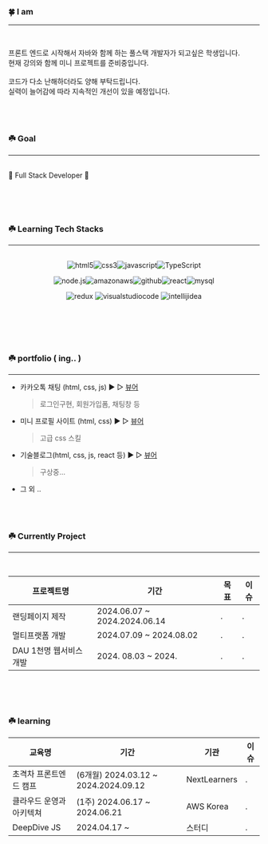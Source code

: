 <br /><br /><br />

### 🍀 I am
____
<br />

프론트 엔드로 시작해서 자바와 함께 하는 풀스택 개발자가 되고싶은 학생입니다.<br />
현재 강의와 함께 미니 프로젝트를 준비중입니다.
<br />
<br />
코드가 다소 난해하더라도 양해 부탁드립니다. <br />
실력이 늘어감에 따라 지속적인 개선이 있을 예정입니다.
<br /><br /><br /><br />


### ☘️ Goal

---
<br />
🚀 Full Stack Developer 🚀

<br /><br /><br />

### ☘️ Learning Tech Stacks

---
<br />
<center>
<img alt="html5" src ="https://img.shields.io/badge/html5-E34F26.svg?&style=for-the-badge&logo=html5&logoColor=white"/><img alt="css3" src ="https://img.shields.io/badge/css3-1572B6.svg?&style=for-the-badge&logo=css3&logoColor=white"/><img alt="javascript" src ="https://img.shields.io/badge/javascript-F7DF1E.svg?&style=for-the-badge&logo=javascript&logoColor=black"/><img alt="TypeScript" src ="https://img.shields.io/badge/TypeScript-3178C6.svg?&style=for-the-badge&logo=TypeScript&logoColor=white"/>

<img alt="node.js" src ="https://img.shields.io/badge/node.js-339933.svg?&style=for-the-badge&logo=node.js&logoColor=white"/><img alt="amazonaws" src ="https://img.shields.io/badge/amazonaws-232F3E.svg?&style=for-the-badge&logo=amazonaws&logoColor=white"/><img alt="github" src ="https://img.shields.io/badge/github-181717.svg?&style=for-the-badge&logo=github&logoColor=white"/><img alt="react" src ="https://img.shields.io/badge/react-61DAFB.svg?&style=for-the-badge&logo=react&logoColor=black"/><img alt="mysql" src ="https://img.shields.io/badge/mysql-4479A1.svg?&style=for-the-badge&logo=mysql&logoColor=white"/>

<img alt="redux" src ="https://img.shields.io/badge/redux-764ABC.svg?&style=for-the-badge&logo=redux&logoColor=white"/>
<img alt="visualstudiocode" src ="https://img.shields.io/badge/visualstudiocode-007ACC.svg?&style=for-the-badge&logo=visualstudiocode&logoColor=white"/>
<img alt="intellijidea" src ="https://img.shields.io/badge/intellijidea-000000.svg?&style=for-the-badge&logo=intellijidea&logoColor=white"/>
</center>

<br /><br /><br /><br />



### ☘️ portfolio ( ing.. )
____

- 카카오톡 채팅 (html, css, js) ▶︎ ▷ <a href="#" alt="포트폴리오 바로가기">뷰어</a>
    > 로그인구현, 회원가입폼, 채팅창 등 
- 미니 프로필 사이트 (html, css)  ▶︎ ▷ <a href="#" alt="포트폴리오 바로가기">뷰어</a>
    > 고급 css 스킬
- 기술블로그(html, css, js, react 등)  ▶︎ ▷ <a href="#" alt="포트폴리오 바로가기">뷰어</a>
    > 구상중...
- 그 외 ..
<br /><br /><br /><br />

### ☘️ Currently Project
____
<br />


| 프로젝트명 | 기간 | 목표 | 이슈 |
|---------|-------|-------|-------|
| 랜딩페이지 제작 | 2024.06.07 ~ 2024.2024.06.14 | . | . |
| 멀티프랫폼 개발 | 2024.07.09 ~  2024.08.02| . | . |
| DAU 1천명 웹서비스 개발 | 2024. 08.03 ~ 2024.| . | . |


<br /><br /><br />


### ☘️ learning

| 교육명 | 기간 | 기관 | 이슈 |
|-------|-------|-------|-------|
| 초격차 프론트엔드 캠프 | (6개월) 2024.03.12 ~ 2024.2024.09.12 | NextLearners | . |
| 클라우드 운영과 아키텍쳐 | (1주) 2024.06.17 ~ 2024.06.21 | AWS Korea | . |
| DeepDive JS | 2024.04.17 ~ | 스터디 | . |

<!--
**Skyler85/skyler85** is a ✨ _special_ ✨ repository because its `README.md` (this file) appears on your GitHub profile.

Here are some ideas to get you started:

- 🔭 I’m currently working on ...
- 🌱 I’m currently learning ...
- 👯 I’m looking to collaborate on ...
- 🤔 I’m looking for help with ...
- 💬 Ask me about ...
- 📫 How to reach me: ...
- 😄 Pronouns: ...
- ⚡ Fun fact: ...
-->

